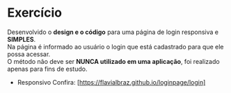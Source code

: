 # Exercício
Desenvolvido o **design e o código** para uma página de login responsiva e **SIMPLES**. <br>
Na página é informado ao usuário o login que está cadastrado para que ele possa acessar. <br>
O método não deve ser **NUNCA utilizado em uma aplicação**, foi realizado apenas para fins de estudo.

- Responsivo
Confira: [https://flavialbraz.github.io/loginpage/login]
